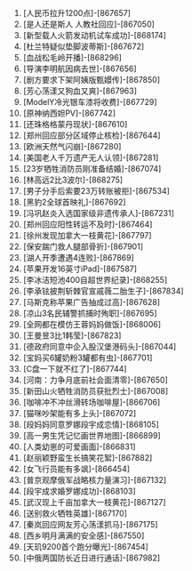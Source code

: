 
1. [人民币拉升1200点]-[867657]
1. [是人还是斯人 人教社回应]-[867050]
1. [新型载人火箭发动机试车成功]-[868174]
1. [杜兰特疑似垫脚波蒂斯]-[867672]
1. [血战松毛岭开播]-[868296]
1. [导演李明航因病去世]-[867656]
1. [剧方要求下架阿姨版甄嬛传]-[867850]
1. [芳心荡漾又狗血又爽]-[867963]
1. [ModelY冷光银车漆将收费]-[867729]
1. [原神纳西妲PV]-[867742]
1. [还珠格格蒙丹现状]-[867610]
1. [郑州回应部分区域停止核检]-[867644]
1. [欧洲天然气闪崩]-[867280]
1. [美国老人千万遗产无人认领]-[867281]
1. [23岁牺牲消防员刚准备结婚]-[867074]
1. [林高远2比3波尔]-[868275]
1. [男子分手后索要23万转账被拒]-[867534]
1. [黑豹2全球首映礼]-[867692]
1. [冯巩赵炎入选国家级非遗传承人]-[867231]
1. [郑州回应阳性转运不及时]-[867464]
1. [徐州发现加拿大一枝黄花]-[867797]
1. [保安踹门救人腿部骨折]-[867901]
1. [湖人开季遭遇4连败]-[867869]
1. [苹果开发16英寸iPad]-[867587]
1. [李冰洁短池400自超世界纪录]-[868255]
1. [李承铉披荆斩棘官宣戚薇二胎生子]-[867834]
1. [马斯克称苹果广告抽成过高]-[867628]
1. [凉山3名民辅警抓捕时殉职]-[867695]
1. [全网都在模仿王蓉妈妈做饭]-[868006]
1. [王曼昱3比1韩莹]-[867823]
1. [德政府同意中企入股汉堡港码头]-[867044]
1. [宝妈买6罐奶粉3罐都有虫]-[867701]
1. [C盘一下就不红了]-[867744]
1. [河南：力争月底前社会面清零]-[867650]
1. [新田山火牺牲消防员获批烈士]-[867008]
1. [咖啡冲不冲丝滑转场咖啡屋]-[866706]
1. [猫咪吵架能有多上头]-[867072]
1. [段妈妈同意罗娜段宇成恋情]-[868105]
1. [高一男生凭记忆画世界地图]-[866899]
1. [人类幼崽的可爱画面]-[866831]
1. [赵丽颖野蛮生长搞笑花絮]-[867882]
1. [女飞行员能有多飒]-[866454]
1. [普京观摩俄军战略核力量演习]-[867132]
1. [段宇成求婚罗娜成功]-[868103]
1. [武汉现上千亩加拿大一枝黄花]-[867127]
1. [送别救火牺牲英雄]-[867170]
1. [秦岚回应网友芳心荡漾抓马]-[867175]
1. [西乡明月满满的安全感]-[867550]
1. [天玑9200首个跑分曝光]-[867454]
1. [中俄两国防长近日进行通话]-[867982]